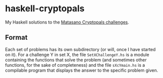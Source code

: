 # haskell-cryptopals
My Haskell solutions to the [Matasano Cryptopals
challenges](https://cryptopals.com/).

## Format

Each set of problems has its own subdirectory (or will, once I have started on
it). For a challenge Y in set X, the file ```SetXChallengeY.hs``` is a module
containing the functions that solve the problem (and sometimes other functions,
for the sake of completeness) and the file ```sXcYmain.hs``` is a compilable
program that displays the answer to the specific problem given.
